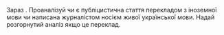 Зараз <date>. Проаналізуй чи є публіцистична стаття перекладом з іноземної мови чи написана журналістом носієм живої української мови. Надай розгорнутий аналіз якщо це переклад.
